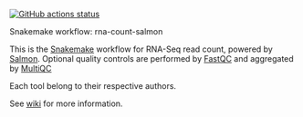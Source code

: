 [![GitHub actions status](https://github.com/tdayris-perso/rna-count-salmon/workflows/CI/badge.svg?branch=master)](https://github.com/tdayris-perso/rna-count-salmon/workflows/CI/badge.svg?branch=master)

Snakemake workflow: rna-count-salmon

This is the [Snakemake](https://academic.oup.com/bioinformatics/article/28/19/2520/290322) workflow for RNA-Seq read count, powered by [Salmon](https://salmon.readthedocs.io/en/latest/). Optional quality controls are performed by [FastQC](https://www.bioinformatics.babraham.ac.uk/projects/fastqc/) and aggregated by [MultiQC](https://academic.oup.com/bioinformatics/article/32/19/3047/2196507)

Each tool belong to their respective authors.

See [wiki](https://github.com/tdayris-perso/rna-count-salmon/wiki) for more information.
